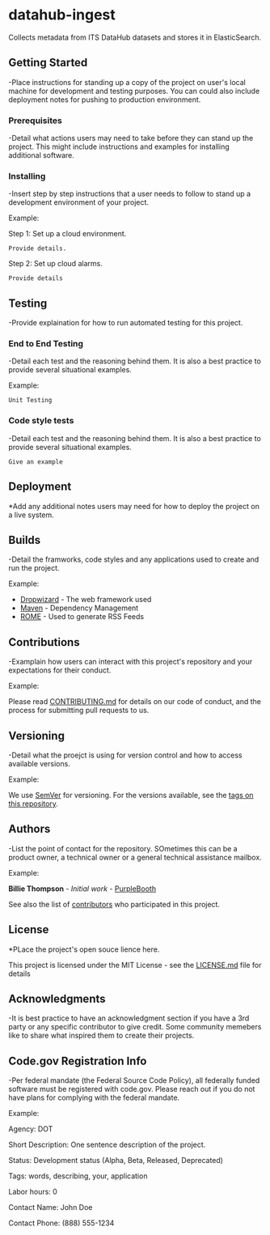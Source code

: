 # datahub-ingest

Collects metadata from ITS DataHub datasets and stores it in ElasticSearch.

## Getting Started

-Place instructions for standing up a copy of the project on user's local machine for development and testing purposes. You can could also include deployment notes for pushing to production environment. 

### Prerequisites

-Detail what actions users may need to take before they can stand up the project. This might include instructions and examples for installing additional software.  

### Installing

-Insert step by step instructions that a user needs to follow to stand up a development environment of your project.

Example:

Step 1: Set up a cloud environment. 

```
Provide details. 
```

Step 2: Set up cloud alarms.

```
Provide details
```

## Testing

-Provide explaination for how to run automated testing for this project. 

### End to End Testing

-Detail each test and the reasoning behind them. It is also a best practice to provide several situational examples.

Example:

```
Unit Testing
```

### Code style tests

-Detail each test and the reasoning behind them. It is also a best practice to provide several situational examples.

```
Give an example
```

## Deployment

*Add any additional notes users may need for how to deploy the project on a live system.

## Builds

-Detail the framworks, code styles and any applications used to create and run the project. 

Example:
 
* [Dropwizard](http://www.dropwizard.io/1.0.2/docs/) - The web framework used
* [Maven](https://maven.apache.org/) - Dependency Management
* [ROME](https://rometools.github.io/rome/) - Used to generate RSS Feeds

## Contributions

-Examplain how users can interact with this project's repository and your expectations for their conduct. 

Example:

Please read [CONTRIBUTING.md](https://gist.github.com/PurpleBooth/b24679402957c63ec426) for details on our code of conduct, and the process for submitting pull requests to us.

## Versioning

-Detail what the proejct is using for version control and how to access available versions. 

Example:

We use [SemVer](http://semver.org/) for versioning. For the versions available, see the [tags on this repository](https://github.com/your/project/tags). 

## Authors

-List the point of contact for the repository. SOmetimes this can be a product owner, a technical owner or a general technical assistance mailbox. 

Example:

**Billie Thompson** - *Initial work* - [PurpleBooth](https://github.com/PurpleBooth)

See also the list of [contributors](https://github.com/your/project/contributors) who participated in this project.

## License

*PLace the project's open souce lience here. 

This project is licensed under the MIT License - see the [LICENSE.md](LICENSE.md) file for details

## Acknowledgments

-It is best practice to have an acknowledgment section if you have a 3rd party or any specific contributor to give credit. Some community memebers like to share what inspired them to create their projects. 

## Code.gov Registration Info

-Per federal mandate (the Federal Source Code Policy), all federally funded software must be registered with code.gov. Please reach out if you do not have plans for complying with the federal mandate. 

Example:

Agency: DOT

Short Description: One sentence description of the project.

Status: Development status (Alpha, Beta, Released, Deprecated)

Tags: words, describing, your, application

Labor hours: 0

Contact Name: John Doe

Contact Phone: (888) 555-1234
